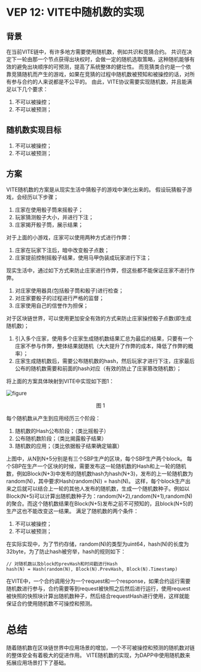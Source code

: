 # VEP 12: VITE中随机数的实现

## 背景
在当前VITE链中，有许多地方需要使用随机数，例如共识和竞猜合约。
共识在决定下一轮由那一个节点获得出块权时，会做一定的随机选取策略，这种随机能够有效的避免出块顺序的可预测，提高了系统整体的健壮性。
而竞猜类合约是一个依靠竞猜随机而产生的游戏，如果在竞猜的过程中随机数被预知和被操控的话，对所有参与合约的人来说都是不公平的。
由此，VITE协议需要实现随机数，并且能满足以下几个要求：
1. 不可以被操控；
2. 不可以被预测；


## 随机数实现目标

1. 不可以被操控；
2. 不可以被预测；

## 方案

VITE随机数的方案是从现实生活中猜骰子的游戏中演化出来的。
假设玩猜骰子游戏，会经历以下步骤；
1. 庄家在使用骰子筒来摇骰子；
2. 玩家猜测骰子大小，并进行下注；
3. 庄家揭开骰子筒，展示结果；

对于上面的小游戏，庄家可以使用两种方式进行作弊：
1. 庄家在玩家下注后，暗中改变骰子点数；
2. 庄家提前控制摇骰子结果，使用马甲伪装成玩家进行下注；

现实生活中，通过如下方式来防止庄家进行作弊，但这些都不能保证庄家不进行作弊。
1. 对庄家使用器具(包括骰子筒和骰子)进行检查；
2. 对庄家要骰子的过程进行严格的监督；
3. 庄家使用自己的信誉作为担保；

对于区块链世界，可以使用更加安全有效的方式来防止庄家操控骰子点数(即生成随机数)；
1. 引入多个庄家，使用多个庄家生成随机数结果汇总为最后的结果，只要有一个庄家不参与作弊，整体结果就随机（大大提升了作弊的成本，降低了作弊的概率）；
2. 庄家生成随机数后，需要公布随机数的hash，然后玩家才进行下注，庄家最后公布的随机数需要和前面的hash对应（有效的防止了庄家篡改随机数）；

将上面的方案具体映射到VITE中实现如下图1：

![figure](~/images/vep12-random.png)<div align="center">图 1</div>

每个随机数从产生到应用经历三个阶段：
1. 随机数的Hash公布阶段；（类比摇骰子）
2. 公布随机数阶段；（类比揭露骰子结果）
3. 随机数的应用；（类比依据骰子结果确定输赢）

上图中，从N到N+5分别是有三个SBP生产的区块，每个SBP生产两个block。
每个SBP在生产一个区块的时候，需要发布这一轮随机数的Hash和上一轮的随机数，例如Block(N+3)中发布的随机数hash为hash(N+3)，发布的上一轮随机数为random(N)，其中要求Hash(random(N)) = hash(N)。
这样，每个block生产出来之后就可以结合上一轮的其他人发布的随机数，生成一个随机数种子。例如以Block(N+5)可以计算出随机数种子为：random(N+2),random(N+1),random(N)的聚合。而这个随机数结果在Block(N+5)发布之前不可预知的，且block(N+5)的生产这也不能改变这一结果。
满足了随机数的两个条件：
1. 不可以被操控；
2. 不可以被预测；

在实际实现中，为了节约存储，random(N)的类型为uint64，hash(N)的长度为32byte，为了防止hash被穷举，hash的规则如下：


```
// 对随机数以及block的prevHash和时间戳进行Hash
hash(N) = Hash(random(N), Block(N).PrevHash, Block(N).Timestamp)
```

在VITE中，一个合约调用分为一个request和一个response，如果合约运行需要随机数进行参与，合约需要等到request被快照之后然后进行运行，使用request被快照的快照块计算出随机数种子，然后结合requestHash进行使用，这样就能保证合约使用随机数不可操控和预测。



# 总结

随着随机数在区块链世界中应用场景的增加，一个不可被操控和预测的随机数对链的整体安全有着极大的促进作用。
VITE随机数的实现，为DAPP中使用随机数来拓展应用场景打下了基础。

